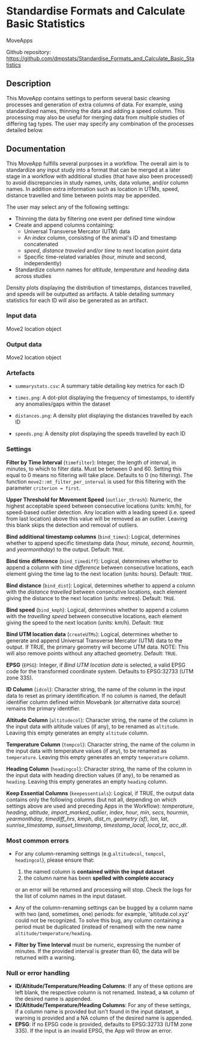 # Standardise Formats and Calculate Basic Statistics

MoveApps

Github repository:
<https://github.com/dmpstats/Standardise_Formats_and_Calculate_Basic_Statistics>


## Description

This MoveApp contains settings to perform several basic cleaning processes and generation of extra columns of data. For example, using standardized names, thinning the data and adding a speed column. This processing may also be useful for merging data from multiple studies of differing tag types. The user may specify any combination of the processes detailed below.

## Documentation

This MoveApp fulfills several purposes in a workflow. The overall aim is to standardize any input study into a format that can be merged at a later stage in a workflow with additional studies (that have also been processed) to avoid discrepancies in study names, units, data volume, and/or column names. In addition extra information such as location in UTMs, speed, distance travelled and time between points may be appended.

The user may select any of the following settings:

-   Thinning the data by filtering one event per defined time window
-   Create and append columns containing: 
      - Universal Transverse Mercator (UTM) data
      - An *index* column, consisting of the animal's ID and timestamp concatenated
      - *speed*, *distance traveled* and/or *time* to next location point data
      - Specific time-related variables (hour, minute and second, independently)
-   Standardize column names for *altitude*, *temperature* and *heading* data across studies

Density plots displaying the distribution of timestamps, distances travelled, and speeds will be outputted as artifacts. A table detailing summary statistics for each ID will also be generated as an artifact.

### Input data

Move2 location object

### Output data

Move2 location object

### Artefacts

-   `summarystats.csv`: A summary table detailing key metrics for each ID

-   `times.png`: A dot-plot displaying the frequency of timestamps, to identify any anomalies/gaps within the dataset

-   `distances.png`: A density plot displaying the distances travelled by each ID

-   `speeds.png`: A density plot displaying the speeds travelled by each ID

### Settings

**Filter by Time Interval** (`timefilter`): Integer, the length of interval, in minutes, to which to filter data. Must be between 0 and 60. Setting this equal to 0 means no filtering will take place. Defaults to 0 (no filtering). The function `move2::mt_filter_per_interval` is used for this filtering with the parameter `criterion = first`.

**Upper Threshold for Movement Speed** (`outlier_thresh`): Numeric, the highest acceptable speed between consecutive locations (units: km/h), for speed-based outlier detection. Any location with a leading speed (i.e. speed from last location) above this value will be removed as an outlier. Leaving this blank skips the detection and removal of outliers.

**Bind additional timestamp columns** (`bind_times`): Logical, determines whether to append specific timestamp data (*hour,* *minute,* *second,* *hourmin,* and *yearmonthday*) to the output. Default: `TRUE`.

**Bind time difference** (`bind_timediff`): Logical, determines whether to append a column with *time difference* between consecutive locations, each element giving the time lag to the next location (units: hours). Default: `TRUE`.

**Bind distance** (`bind_dist`): Logical, determines whether to append a column with the *distance travelled* between consecutive locations, each element giving the distance to the next location (units: metres). Default: `TRUE`.

**Bind speed** (`bind_kmph`): Logical, determines whether to append a column with the *travelling speed* between consecutive locations, each element giving the speed to the next location (units: km/h). Default: `TRUE`

**Bind UTM location data** (`createUTMs`): Logical, determines whether to generate and append Universal Transverse Mercator (UTM) data to the output. If TRUE, the primary geometry will become UTM data. NOTE: This will also remove points without any attached geometry. Default: `TRUE`.

**EPSG** (`EPSG`): Integer, if *Bind UTM location data* is selected, a valid EPSG code for the transformed coordinate system. Defaults to EPSG:32733 (UTM zone 33S).

**ID Column** (`idcol`): Character string, the name of the column in the input data to reset as primary identification. If no column is named, the default identifier column defined within Movebank (or alternative data source) remains the primary identifier.

**Altitude Column** (`altitudecol`): Character string, the name of the column in the input data with altitude values (if any), to be renamed as `altitude`. Leaving this empty generates an empty `altitude` column. 

**Temperature Column** (`tempcol`): Character string, the name of the column in the input data with temperature values (if any), to be renamed as `temperature`. Leaving this empty generates an empty `temperature` column. 

**Heading Column** (`headingcol`): Character string, the name of the column in the input data with heading direction values (if any), to be renamed as `heading`. Leaving this empty generates an empty `heading` column. 

**Keep Essential Columns** (`keepessentials`): Logical, if TRUE, the output data contains only the following columns (but not all, depending on which settings above are used and preceding Apps in the Workflow): *temperature*, *heading*, *altitude*, *import_marked_outlier*, *index*, *hour*, *min*, *secs*, *hourmin*, *yearmonthday*, *timediff_hrs*, *kmph*, *dist_m*, *geometry (sf)*, *lon*, *lat*, *sunrise_timestamp*, *sunset_timestamp*, *timestamp_local*, *local_tz*, *acc_dt*.



### Most common errors

-   For any column-renaming settings (e.g.`altitudecol`, `tempcol`, `headingcol`), please ensure that:

    1.  the named column is **contained within the input dataset**
    2.  the column name has been **spelled with complete accuracy**

    or an error will be returned and processing will stop. Check the logs for the list of column names in the input dataset.

-   Any of the column-renaming settings can be bugged by a column name with two (and, sometimes, one) periods: for example, 'altitude.col.xyz' could not be recognized. To solve this bug, any column containing a period must be duplicated (instead of renamed) with the new name `altitude/temperature/heading`.

-   **Filter by Time Interval** must be numeric, expressing the number of minutes. If the provided interval is greater than 60, the data will be returned with a warning.

### Null or error handling

-   **ID/Altitude/Temperature/Heading Columns**: If any of these options are left blank, the respective column is not renamed. Instead, a `NA` column of the desired name is appended.
-   **ID/Altitude/Temperature/Heading Columns**: For any of these settings, if a column name is provided but isn't found in the input dataset, a warning is provided and a NA column of the desired name is appended.
-   **EPSG**: If no EPSG code is provided, defaults to EPSG:32733 (UTM zone 33S). If the input is an invalid EPSG, the App will throw an error.

